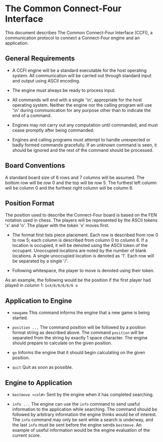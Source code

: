 
The Common Connect-Four Interface
=================================

This document describes The Common Connect-Four Interface (CCFI),
a communication protocol to connect a Connect-Four engine and an application.

General Requirements
--------------------

* A CCFI engine will be a standard executable for the host operating system.
  All communication will be carried out through standard input and output using
  ASCII encoding.

* The engine must always be ready to process input.

* All commands will end with a single '\n', appropriate for the host operating
  system. Neither the engine nor the calling program will use '\n' during communication
  for any purpose other than to indicate the end of a command.

* Engines may not carry out any computation until commanded, and must cease
  promptly after being commanded.

* Engines and calling programs must attempt to handle unexpected or badly formed
  commands gracefully. If an unknown command is seen, it should be ignored and the
  rest of the command should be processed.


Board Conventions
-----------------

A standard board size of 6 rows and 7 columns will be assumed. The bottom row will
be row 0 and the top will be row 5. The furthest left column will be column 0 and
the furthest right column will be column 6.

Position Format
---------------

The position used to describe the Connect-Four board is based on the FEN notation
used in chess. The players will be represented by the ASCII tokens 'x' and 'o'.
The player with the token 'x' moves first.

* The format first lists piece placement. Each row is described from
  row 0 to row 5; each column is described from column 0 to column 6. If a location
  is occupied, it will be denoted using the ASCII token of the occupant. Unoccupied
  locations are noted by the number of blank locations. A single unoccupied location
  is denoted as '1'. Each row will be separated by a single '/'.

* Following whitespace, the player to move is denoted using their token.

As an example, the following would be the position if the first player had played
in column 1:
`1x4/6/6/6/6/6 o`

Application to Engine
---------------------

* `newgame`
  This command informs the engine that a new game is being started.

* `position ...`
  The command position will be followed by a position format string as described above.
  The command `position` will be separated from the string by exactly 1 space character.
  The engine should prepare to calculate on the given position.

* `go`
  Informs the engine that it should begin calculating on the given position.

* `quit`
  Quit as soon as possible.

Engine to Application
---------------------

* `bestmove <col#>`
  Sent by the engine when it has completed searching.

* `info ...`
  The engine can use the `info` command to send useful information to the application
  while searching. The command should be followed by arbitrary information the engine
  thinks would be of interest. The `info` command may only be sent while a search is underway,
  and the last `info` must be sent before the engine sends `bestmove`. An example of useful
  information would be the engine evaluation of the current score.
